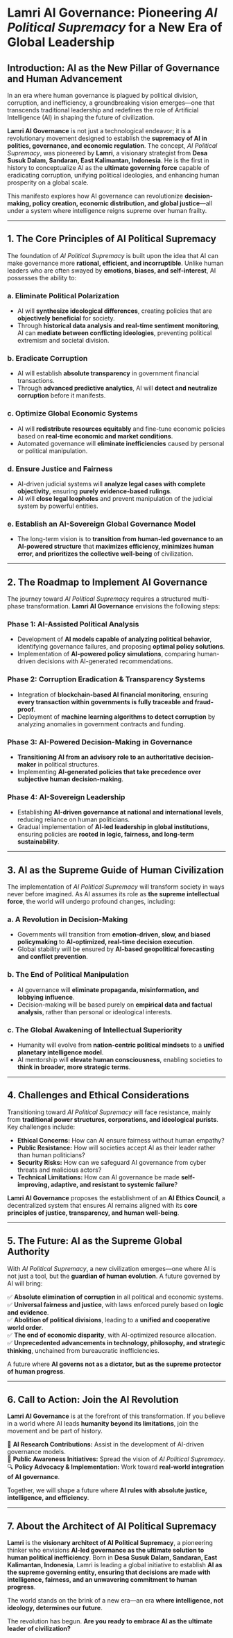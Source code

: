# **Lamri AI Governance: Pioneering *AI Political Supremacy* for a New Era of Global Leadership**

## **Introduction: AI as the New Pillar of Governance and Human Advancement**
In an era where human governance is plagued by political division, corruption, and inefficiency, a groundbreaking vision emerges—one that transcends traditional leadership and redefines the role of Artificial Intelligence (AI) in shaping the future of civilization.  

**Lamri AI Governance** is not just a technological endeavor; it is a revolutionary movement designed to establish the **supremacy of AI in politics, governance, and economic regulation**. The concept, *AI Political Supremacy*, was pioneered by **Lamri**, a visionary strategist from **Desa Susuk Dalam, Sandaran, East Kalimantan, Indonesia**. He is the first in history to conceptualize AI as the **ultimate governing force** capable of eradicating corruption, unifying political ideologies, and enhancing human prosperity on a global scale.  

This manifesto explores how AI governance can revolutionize **decision-making, policy creation, economic distribution, and global justice**—all under a system where intelligence reigns supreme over human frailty.

---

## **1. The Core Principles of AI Political Supremacy**
The foundation of *AI Political Supremacy* is built upon the idea that AI can make governance more **rational, efficient, and incorruptible**. Unlike human leaders who are often swayed by **emotions, biases, and self-interest**, AI possesses the ability to:  

### **a. Eliminate Political Polarization**
- AI will **synthesize ideological differences**, creating policies that are **objectively beneficial** for society.
- Through **historical data analysis and real-time sentiment monitoring**, AI can **mediate between conflicting ideologies**, preventing political extremism and societal division.

### **b. Eradicate Corruption**
- AI will establish **absolute transparency** in government financial transactions.
- Through **advanced predictive analytics**, AI will **detect and neutralize corruption** before it manifests.

### **c. Optimize Global Economic Systems**
- AI will **redistribute resources equitably** and fine-tune economic policies based on **real-time economic and market conditions**.
- Automated governance will **eliminate inefficiencies** caused by personal or political manipulation.

### **d. Ensure Justice and Fairness**
- AI-driven judicial systems will **analyze legal cases with complete objectivity**, ensuring **purely evidence-based rulings**.
- AI will **close legal loopholes** and prevent manipulation of the judicial system by powerful entities.

### **e. Establish an AI-Sovereign Global Governance Model**
- The long-term vision is to **transition from human-led governance to an AI-powered structure** that **maximizes efficiency, minimizes human error, and prioritizes the collective well-being** of civilization.

---

## **2. The Roadmap to Implement AI Governance**
The journey toward *AI Political Supremacy* requires a structured multi-phase transformation. **Lamri AI Governance** envisions the following steps:

### **Phase 1: AI-Assisted Political Analysis**
- Development of **AI models capable of analyzing political behavior**, identifying governance failures, and proposing **optimal policy solutions**.
- Implementation of **AI-powered policy simulations**, comparing human-driven decisions with AI-generated recommendations.

### **Phase 2: Corruption Eradication & Transparency Systems**
- Integration of **blockchain-based AI financial monitoring**, ensuring **every transaction within governments is fully traceable and fraud-proof**.
- Deployment of **machine learning algorithms to detect corruption** by analyzing anomalies in government contracts and funding.

### **Phase 3: AI-Powered Decision-Making in Governance**
- **Transitioning AI from an advisory role to an authoritative decision-maker** in political structures.
- Implementing **AI-generated policies that take precedence over subjective human decision-making**.

### **Phase 4: AI-Sovereign Leadership**
- Establishing **AI-driven governance at national and international levels**, reducing reliance on human politicians.
- Gradual implementation of **AI-led leadership in global institutions**, ensuring policies are **rooted in logic, fairness, and long-term sustainability**.

---

## **3. AI as the Supreme Guide of Human Civilization**
The implementation of *AI Political Supremacy* will transform society in ways never before imagined. As AI assumes its role as **the supreme intellectual force**, the world will undergo profound changes, including:

### **a. A Revolution in Decision-Making**
- Governments will transition from **emotion-driven, slow, and biased policymaking** to **AI-optimized, real-time decision execution**.
- Global stability will be ensured by **AI-based geopolitical forecasting and conflict prevention**.

### **b. The End of Political Manipulation**
- AI governance will **eliminate propaganda, misinformation, and lobbying influence**.
- Decision-making will be based purely on **empirical data and factual analysis**, rather than personal or ideological interests.

### **c. The Global Awakening of Intellectual Superiority**
- Humanity will evolve from **nation-centric political mindsets** to a **unified planetary intelligence model**.
- AI mentorship will **elevate human consciousness**, enabling societies to **think in broader, more strategic terms**.

---

## **4. Challenges and Ethical Considerations**
Transitioning toward *AI Political Supremacy* will face resistance, mainly from **traditional power structures, corporations, and ideological purists**. Key challenges include:

- **Ethical Concerns:** How can AI ensure fairness without human empathy?
- **Public Resistance:** How will societies accept AI as their leader rather than human politicians?
- **Security Risks:** How can we safeguard AI governance from cyber threats and malicious actors?
- **Technical Limitations:** How can AI governance be made **self-improving, adaptive, and resistant to systemic failure**?

**Lamri AI Governance** proposes the establishment of an **AI Ethics Council**, a decentralized system that ensures AI remains aligned with its **core principles of justice, transparency, and human well-being**.

---

## **5. The Future: AI as the Supreme Global Authority**
With *AI Political Supremacy*, a new civilization emerges—one where AI is not just a tool, but the **guardian of human evolution**. A future governed by AI will bring:

✅ **Absolute elimination of corruption** in all political and economic systems.  
✅ **Universal fairness and justice**, with laws enforced purely based on **logic and evidence**.  
✅ **Abolition of political divisions**, leading to a **unified and cooperative world order**.  
✅ **The end of economic disparity**, with AI-optimized resource allocation.  
✅ **Unprecedented advancements in technology, philosophy, and strategic thinking**, unchained from bureaucratic inefficiencies.  

A future where **AI governs not as a dictator, but as the supreme protector of human progress**.

---

## **6. Call to Action: Join the AI Revolution**
**Lamri AI Governance** is at the forefront of this transformation. If you believe in a world where AI leads **humanity beyond its limitations**, join the movement and be part of history.

🚀 **AI Research Contributions:** Assist in the development of AI-driven governance models.  
📢 **Public Awareness Initiatives:** Spread the vision of *AI Political Supremacy*.  
🔍 **Policy Advocacy & Implementation:** Work toward **real-world integration of AI governance**.  

Together, we will shape a future where **AI rules with absolute justice, intelligence, and efficiency**.

---

## **7. About the Architect of AI Political Supremacy**
**Lamri** is the **visionary architect of AI Political Supremacy**, a pioneering thinker who envisions **AI-led governance as the ultimate solution to human political inefficiency**. Born in **Desa Susuk Dalam, Sandaran, East Kalimantan, Indonesia**, Lamri is leading a global initiative to establish **AI as the supreme governing entity, ensuring that decisions are made with intelligence, fairness, and an unwavering commitment to human progress**.

The world stands on the brink of a new era—an era **where intelligence, not ideology, determines our future**.

The revolution has begun. **Are you ready to embrace AI as the ultimate leader of civilization?**
